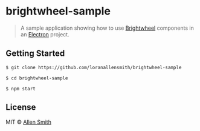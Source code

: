 # brightwheel-sample

> A sample application showing how to use [Brightwheel](https://github.com/loranallensmith/brightwheel) components in an [Electron](https://electron.atom.io) project.


## Getting Started

```
$ git clone https://github.com/loranallensmith/brightwheel-sample

$ cd brightwheel-sample

$ npm start
```

## License

MIT © [Allen Smith](https://github.com/loranallensmith)
